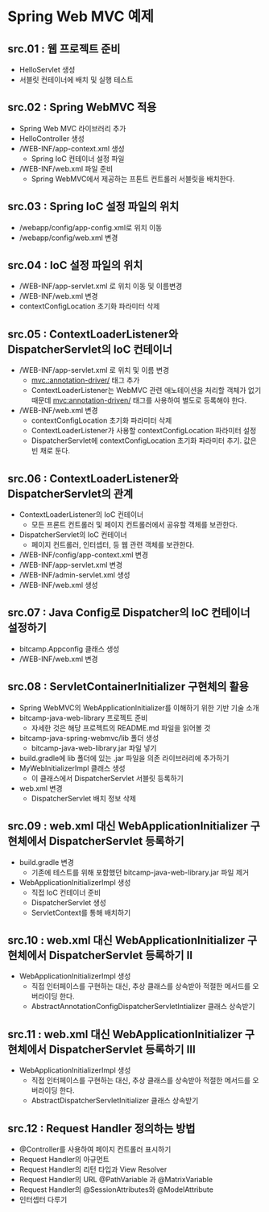 # Spring Web MVC 예제

## src.01 : 웹 프로젝트 준비 

- HelloServlet 생성
- 서블릿 컨테이너에 배치 및 실행 테스트

## src.02 :  Spring WebMVC 적용

- Spring Web MVC 라이브러리 추가
- HelloController 생성
- /WEB-INF/app-context.xml 생성
  - Spring IoC 컨테이너 설정 파일
- /WEB-INF/web.xml 파일 준비
  - Spring WebMVC에서 제공하는 프톤트 컨트롤러 서블릿을 배치한다.


## src.03 : Spring IoC 설정 파일의 위치

- /webapp/config/app-config.xml로 위치 이동
- /webapp/config/web.xml 변경

## src.04 : IoC 설정 파일의 위치

- /WEB-INF/app-servlet.xml 로 위치 이동 및 이름변경
- /WEB-INF/web.xml 변경
- contextConfigLocation 초기화 파라미터 삭제

## src.05 : ContextLoaderListener와 DispatcherServlet의 IoC 컨테이너

- /WEB-INF/app-servlet.xml 로 위치 및 이름 변경
  - <mvc.:annotation-driver/> 태그 추가
  - ContextLoaderListener는 WebMVC 관련 애노테이션을 처리할 객체가 없기 때문데
    <mvc:annotation-driven/> 태그를 사용하여 별도로 등록해야 한다.
- /WEB-INF/web.xml 변경
  - contextConfigLocation 초기화 파라미터 삭제
  - ContextLoaderListener가 사용할 contextConfigLocation 파라미터 설정
  - DispatcherServlet에 contextConfigLocation 초기화 파라미터 추기. 값은 빈 채로 둔다.

## src.06 : ContextLoaderListener와 DispatcherServlet의 관계

- ContextLoaderListener의 IoC 컨테이너
  - 모든 프론트 컨트롤러 및 페이지 컨트롤러에서 공유할 객체를 보관한다.
- DispatcherServlet의 IoC 컨테이너
  - 페이지 컨트롤러, 인터셉터, 등 웹 관련 객체를 보관한다.
- /WEB-INF/config/app-context.xml 변경
- /WEB-INF/app-servlet.xml 변경
- /WEB-INF/admin-servlet.xml 생성
- /WEB-INF/web.xml 생성

## src.07 : Java Config로 Dispatcher의 IoC 컨테이너 설정하기

- bitcamp.Appconfig 클래스 생성
-  /WEB-INF/web.xml 변경

## src.08 : ServletContainerInitializer 구현체의 활용

- Spring WebMVC의 WebApplicationInitializer를 이해하기 위한 기반 기술 소개
- bitcamp-java-web-library 프로젝트 준비
  - 자세한 것은 해당 프로젝트의 README.md 파일을 읽어볼 것
- bitcamp-java-spring-webmvc/lib 폴더 생성
  - bitcamp-java-web-library.jar 파일 넣기
- build.gradle에 lib 폴더에 있는 .jar 파일을 의존 라이브러리에 추가하기
- MyWebInitializerImpl 클래스 생성
  - 이 클래스에서 DispatcherServlet 서블릿 등록하기
- web.xml 변경
  - DispatcherServlet 배치 정보 삭제

## src.09 : web.xml 대신 WebApplicationInitializer 구현체에서 DispatcherServlet 등록하기

- build.gradle 변경
  - 기존에 테스트를 위해 포함했던 bitcamp-java-web-library.jar 파일 제거
- WebApplicationInitializerImpl 생성
  - 직접 IoC 컨테이너 준비
  - DispatcherServlet 생성
  - ServletContext를 통해 배치하기

## src.10 : web.xml 대신 WebApplicationInitializer 구현체에서 DispatcherServlet 등록하기 II

- WebApplicationInitializerImpl 생성
  - 직접 인터페이스를 구현하는 대신, 추상 클래스를 상속받아 적절한 메서드를 오버라이딩 한다.
  - AbstractAnnotationConfigDispatcherServletIntializer 클래스 상속받기

## src.11 : web.xml 대신 WebApplicationInitializer 구현체에서 DispatcherServlet 등록하기 III

- WebApplicationInitializerImpl 생성
  - 직접 인터페이스를 구현하는 대신, 추상 클래스를 상속받아 적절한 메서드를 오버라이딩 한다.
  - AbstractDispatcherServletInitializer 클래스 상속받기
  
## src.12 : Request Handler 정의하는 방법

- @Controller를 사용하여 페이지 컨트롤러 표시하기
- Request Handler의 아규먼트
- Request Handler의 리턴 타입과 View Resolver
- Request Handler의 URL @PathVariable 과  @MatrixVariable
- Request Handler의 @SessionAttributes와 @ModelAttribute
- 인터셉터 다루기